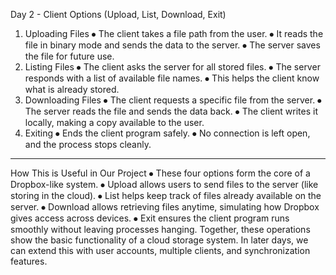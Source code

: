 Day 2 - Client Options (Upload, List, Download, Exit)
1. Uploading Files
⦁	The client takes a file path from the user.
⦁	It reads the file in binary mode and sends the data to the server.
⦁	The server saves the file for future use.
2. Listing Files
⦁	The client asks the server for all stored files.
⦁	The server responds with a list of available file names.
⦁	This helps the client know what is already stored.
3. Downloading Files
⦁	The client requests a specific file from the server.
⦁	The server reads the file and sends the data back.
⦁	The client writes it locally, making a copy available to the user.
4. Exiting
⦁	Ends the client program safely.
⦁	No connection is left open, and the process stops cleanly.
---
How This is Useful in Our Project
⦁	These four options form the core of a Dropbox-like system.
⦁	Upload allows users to send files to the server (like storing in the cloud).
⦁	List helps keep track of files already available on the server.
⦁	Download allows retrieving files anytime, simulating how Dropbox gives access across devices.
⦁	Exit ensures the client program runs smoothly without leaving processes hanging.
Together, these operations show the basic functionality of a cloud storage system. In later days, we can extend this with user accounts, multiple clients, and synchronization features.
